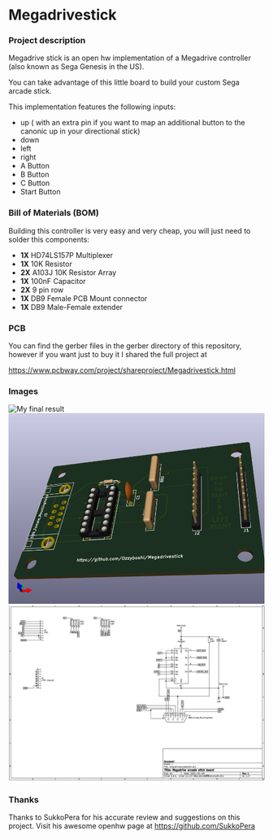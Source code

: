 # Megadrivestick

### Project description
Megadrive stick is an open hw implementation of a Megadrive controller (also known as Sega Genesis in the US).

You can take advantage of this little board to build your custom Sega arcade stick.

This implementation features the following inputs:
- up ( with an extra pin if you want to map an additional button to the canonic up in your directional stick)
- down
- left
- right
- A Button
- B Button
- C Button
- Start Button

### Bill of Materials (BOM)
Building this controller is very easy and very cheap, you will just need to solder this components:

* **1X** HD74LS157P Multiplexer
* **1X** 10K Resistor
* **2X** A103J 10K Resistor Array
* **1X** 100nF Capacitor
* **2X** 9 pin row
* **1X** DB9 Female PCB Mount connector
* **1X** DB9 Male-Female extender

### PCB
You can find the gerber files in the gerber directory of this repository, however if you want just to buy it I shared the full project at

https://www.pcbway.com/project/shareproject/Megadrivestick.html

### Images
![My final result](imgs/P_20210510_183743.jpg?raw=true "My final result")
![3d render](imgs/megadrivearcadestick.png?raw=true "3d render")
![schematics](imgs/schematics.png?raw=true "schematics")


### Thanks
Thanks to SukkoPera for his accurate review and suggestions on this project.
Visit his awesome openhw page at https://github.com/SukkoPera
